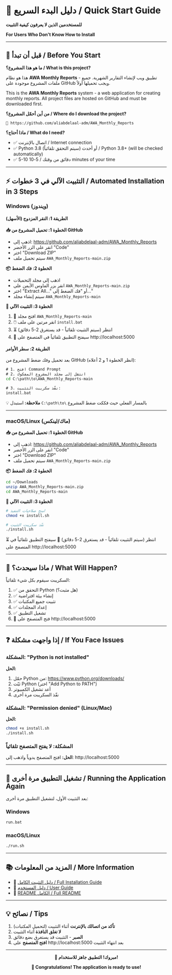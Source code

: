 # 🚀 دليل البدء السريع / Quick Start Guide

**للمستخدمين الذين لا يعرفون كيفية التثبيت**

**For Users Who Don't Know How to Install**

---

## 📌 قبل أن تبدأ / Before You Start

**ما هو هذا المشروع؟ / What is this project?**

هذا هو نظام **AWA Monthly Reports** - تطبيق ويب لإنشاء التقارير الشهرية. جميع ملفات المشروع موجودة على GitHub ويجب تحميلها أولاً.

This is the **AWA Monthly Reports** system - a web application for creating monthly reports. All project files are hosted on GitHub and must be downloaded first.

**من أين أحمّل المشروع؟ / Where do I download the project?**
```
🔗 https://github.com/aliabdelaal-adm/AWA_Monthly_Reports
```

**ماذا أحتاج؟ / What do I need?**
- ✅ اتصال بالإنترنت / Internet connection
- ✅ Python 3.8 أو أحدث (سيتم التحقق تلقائياً) / Python 3.8+ (will be checked automatically)
- ✅ 5-10 دقائق من وقتك / 5-10 minutes of your time

---

## ⚡ التثبيت الآلي في 3 خطوات / Automated Installation in 3 Steps

### Windows (ويندوز)

#### الطريقة 1: النقر المزدوج (الأسهل)

**📥 الخطوة 1: تحميل المشروع من GitHub**
- اذهب إلى: https://github.com/aliabdelaal-adm/AWA_Monthly_Reports
- انقر على الزر الأخضر "Code"
- اختر "Download ZIP"
- سيتم تحميل ملف `AWA_Monthly_Reports-main.zip`

**📦 الخطوة 2: فك الضغط**
- اذهب إلى مجلد التحميلات
- انقر بزر الماوس الأيمن على `AWA_Monthly_Reports-main.zip`
- اختر "Extract All..." أو "فك الضغط إلى..."
- سيتم إنشاء مجلد `AWA_Monthly_Reports-main`

**🚀 الخطوة 3: التثبيت الآلي**
1. 📁 افتح مجلد `AWA_Monthly_Reports-main`
2. 🖱️ انقر مرتين على ملف `install.bat`
3. ⏳ انتظر (سيتم التثبيت تلقائياً - قد يستغرق 2-5 دقائق)
4. 🎉 سيفتح التطبيق تلقائياً في المتصفح على http://localhost:5000

#### الطريقة 2: سطر الأوامر

بعد تحميل وفك ضغط المشروع من GitHub (انظر الخطوة 1 و 2 أعلاه):

```cmd
# 1. افتح Command Prompt
# 2. انتقل إلى مجلد المشروع المفكوك
cd C:\path\to\AWA_Monthly_Reports-main

# 3. نفّذ سكريبت التثبيت:
install.bat
```

💡 **ملاحظة:** استبدل `C:\path\to\` بالمسار الفعلي حيث فككت ضغط المشروع

---

### macOS/Linux (ماك/لينكس)

**📥 الخطوة 1: تحميل المشروع من GitHub**
- اذهب إلى: https://github.com/aliabdelaal-adm/AWA_Monthly_Reports
- انقر على الزر الأخضر "Code"
- اختر "Download ZIP"
- سيتم تحميل ملف `AWA_Monthly_Reports-main.zip`

**📦 الخطوة 2: فك الضغط**
```bash
cd ~/Downloads
unzip AWA_Monthly_Reports-main.zip
cd AWA_Monthly_Reports-main
```

**🚀 الخطوة 3: التثبيت الآلي**
```bash
# امنح صلاحيات التنفيذ
chmod +x install.sh

# نفّذ سكريبت التثبيت
./install.sh
```

⏳ انتظر (سيتم التثبيت تلقائياً - قد يستغرق 2-5 دقائق)
🎉 سيفتح التطبيق تلقائياً في المتصفح على http://localhost:5000

---

## 🎯 ماذا سيحدث؟ / What Will Happen?

السكريبت سيقوم بكل شيء تلقائياً:

1. ✅ التحقق من Python (هل مثبت؟)
2. ✅ إنشاء بيئة افتراضية
3. ✅ تثبيت جميع المكتبات
4. ✅ إعداد المجلدات
5. ✅ تشغيل التطبيق
6. 🎉 فتح المتصفح على http://localhost:5000

---

## ❓ إذا واجهت مشكلة / If You Face Issues

### المشكلة: "Python is not installed"
**الحل:**
1. حمّل Python من: https://www.python.org/downloads/
2. ثبّت Python (اختر "Add Python to PATH")
3. أعد تشغيل الكمبيوتر
4. نفّذ السكريبت مرة أخرى

### المشكلة: "Permission denied" (Linux/Mac)
**الحل:**
```bash
chmod +x install.sh
./install.sh
```

### المشكلة: لا يفتح المتصفح تلقائياً
**الحل:**
افتح المتصفح يدوياً واذهب إلى: http://localhost:5000

---

## 🔄 تشغيل التطبيق مرة أخرى / Running the Application Again

بعد التثبيت الأول، لتشغيل التطبيق مرة أخرى:

### Windows
```cmd
run.bat
```

### macOS/Linux
```bash
./run.sh
```

---

## 📚 المزيد من المعلومات / More Information

- 📖 [دليل التثبيت الكامل / Full Installation Guide](INSTALLATION.md)
- 📘 [دليل المستخدم / User Guide](USER_GUIDE.md)
- 📙 [README الكامل / Full README](README.md)

---

## 💡 نصائح / Tips

1. **تأكد من اتصالك بالإنترنت** أثناء التثبيت (لتحميل المكتبات)
2. **لا تغلق النافذة** أثناء التثبيت
3. **الصبر** - التثبيت قد يستغرق بضع دقائق
4. **افتح المتصفح** على http://localhost:5000 بعد انتهاء التثبيت

---

<div align="center">

**🎊 مبروك! التطبيق جاهز للاستخدام!**

**🎊 Congratulations! The application is ready to use!**

</div>
